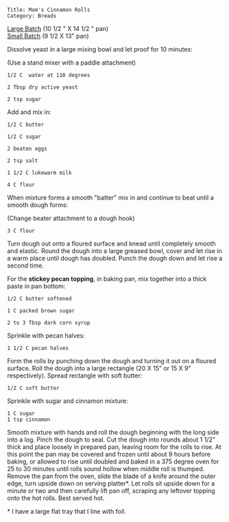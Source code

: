 ~~~ recipe-info
Title: Mom's Cinnamon Rolls
Category: Breads
~~~

[Large Batch](#scale=1&recipe=MomsCinnamonRolls) (10 1/2 " X 14 1/2 " pan)  
[Small Batch](#scale=0.5&recipe=MomsCinnamonRolls) (9 1/2 X 13" pan)

Dissolve yeast in a large mixing bowl and let proof for 10 minutes:

(Use a stand mixer with a paddle attachment)

~~~ recipe-ingredients
1/2 C  water at 110 degrees

2 Tbsp dry active yeast

2 tsp sugar
~~~

Add and mix in:

~~~ recipe-ingredients
1/2 C butter

1/2 C sugar

2 beaten eggs

2 tsp salt

1 1/2 C lukewarm milk

4 C flour
~~~

When mixture forms a smooth "batter" mix in and continue to beat until a smooth dough forms:

(Change beater attachment to a dough hook)

~~~ recipe-ingredients
3 C flour
~~~

Turn dough out onto a floured surface and knead until completely smooth and elastic. Round the dough
into a large greased bowl, cover and let rise in a warm place until dough has doubled. Punch the
dough down and let rise a second time.

For the **stickey pecan topping**, in baking pan, mix together into a thick paste in pan bottom:

~~~ recipe-ingredients
1/2 C butter softened

1 C packed brown sugar

2 to 3 Tbsp dark corn syrup
~~~

Sprinkle with pecan halves:

~~~ recipe-ingredients
1 1/2 C pecan halves
~~~

Form the rolls by punching down the dough and turning it out on a floured surface. Roll the dough
into a large rectangle (20 X 15" or 15 X 9" respectively). Spread rectangle with soft butter:

~~~ recipe-ingredients
1/2 C soft butter
~~~

Sprinkle with sugar and cinnamon mixture:

~~~ recipe-ingredients
1 C sugar
1 tsp cinnamon
~~~

Smooth mixture with hands and roll the dough beginning with the long side into a log. Pinch the
dough to seal. Cut the dough into rounds about 1 1/2" thick and place loosely in prepared pan,
leaving room for the rolls to rise. At this point the pan may be covered and frozen until about 9
hours before baking, or allowed to rise until doubled and baked in a 375 degree oven for 25 to 30
minutes until rolls sound hollow when middle roll is thumped. Remove the pan from the oven, slide
the blade of a knife around the outer edge, turn upside down on serving platter\*. Let rolls sit
upside down for a minute or two and then carefully lift pan off, scraping any leftover topping onto
the hot rolls. Best served hot.

\* I have a large flat tray that I line with foil.
